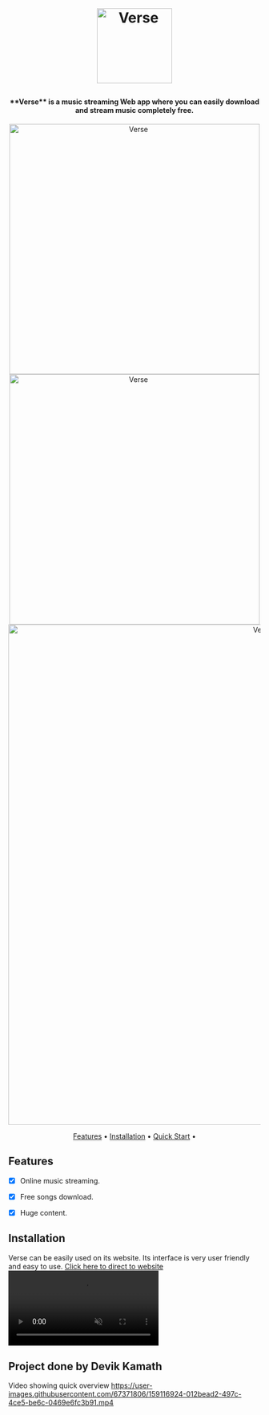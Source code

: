 <h1 align="center">
  <br>
  <a href="https://github.com/Devik225/Verse">
<!-- ![Screenshot (1154)](https://user-images.githubusercontent.com/67371806/159117409-6d4611f1-6cc1-4ef8-816a-07a142714360.png) -->
<!-- ![Screenshot (1153)](https://user-images.githubusercontent.com/67371806/159117410-b2626d0b-4866-43b1-a16b-c70253bc703e.png) -->
<!-- ![Screenshot (1155)](https://user-images.githubusercontent.com/67371806/159117413-d89ff060-e715-486f-9eb0-7303935665a7.png) -->
<!-- ![Logo](https://user-images.githubusercontent.com/67371806/159117462-9c681bf5-13da-41ba-9df9-95fb74ee0473.svg) -->
<!-- ![Logo_dark](https://user-images.githubusercontent.com/67371806/159117480-a42dc8f4-970f-4c24-ae29-2548ae6ae5b8.svg) -->


  <img src="https://user-images.githubusercontent.com/67371806/159117480-a42dc8f4-970f-4c24-ae29-2548ae6ae5b8.svg" align="center" alt="Verse" width="150"></a>
  <br>

</h1>

<h4 align="center">
**Verse** is a music streaming Web app where you can easily download and stream music completely free.
</h4>
 
 <p align="center">
 <img src="https://user-images.githubusercontent.com/67371806/159117410-b2626d0b-4866-43b1-a16b-c70253bc703e.png" align="center" alt="Verse" width="500">
 <img src="https://user-images.githubusercontent.com/67371806/159117409-6d4611f1-6cc1-4ef8-816a-07a142714360.png" align="center" alt="Verse" width="500">
  <img src="https://user-images.githubusercontent.com/67371806/159117413-d89ff060-e715-486f-9eb0-7303935665a7.png" align="center" alt="Verse" width="1000">
  </p>
<p align="center">
  <a href="#features">Features</a> •
  <a href="#installation">Installation</a> •
  <a href="#quick-start">Quick Start</a> •
</p>

## Features

- [x] Online music streaming.
- [x] Free songs download.
- [x] Huge content.   


## Installation
Verse can be easily used on its website. Its interface is very user friendly and easy to use.
<a href="https://verse225.netlify.app/">Click here to direct to website</a>
<video src="https://user-images.githubusercontent.com/67371806/159116924-012bead2-497c-4ce5-be6c-0469e6fc3b91.mp4" muted></video>


## Project done by Devik Kamath


Video showing quick overview
https://user-images.githubusercontent.com/67371806/159116924-012bead2-497c-4ce5-be6c-0469e6fc3b91.mp4

